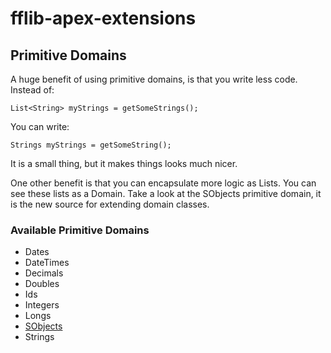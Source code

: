 # fflib-apex-extensions

## Primitive Domains

A huge benefit of using primitive domains, is that you write less code. 
Instead of:
```apex
List<String> myStrings = getSomeStrings();
```
You can write:
```apex
Strings myStrings = getSomeString();
```

It is a small thing, but it makes things looks much nicer.


One other benefit is that you can encapsulate more logic as Lists. You can see these lists as a Domain.
Take a look at the SObjects primitive domain, it is the new source for extending domain classes.


### Available Primitive Domains

- Dates
- DateTimes
- Decimals
- Doubles
- Ids
- Integers
- Longs
- [SObjects](domains/sobject.md)
- Strings
